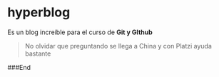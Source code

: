 # hyperblog
Es un blog increíble para el curso de **Git y GIthub**

> No olvidar que preguntando se llega a China y con Platzi ayuda bastante



###End